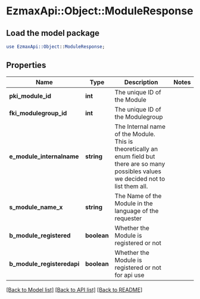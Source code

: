 # EzmaxApi::Object::ModuleResponse

## Load the model package
```perl
use EzmaxApi::Object::ModuleResponse;
```

## Properties
Name | Type | Description | Notes
------------ | ------------- | ------------- | -------------
**pki_module_id** | **int** | The unique ID of the Module | 
**fki_modulegroup_id** | **int** | The unique ID of the Modulegroup | 
**e_module_internalname** | **string** | The Internal name of the Module.  This is theoretically an enum field but there are so many possibles values we decided not to list them all. | 
**s_module_name_x** | **string** | The Name of the Module in the language of the requester | 
**b_module_registered** | **boolean** | Whether the Module is registered or not | 
**b_module_registeredapi** | **boolean** | Whether the Module is registered or not for api use | 

[[Back to Model list]](../README.md#documentation-for-models) [[Back to API list]](../README.md#documentation-for-api-endpoints) [[Back to README]](../README.md)


